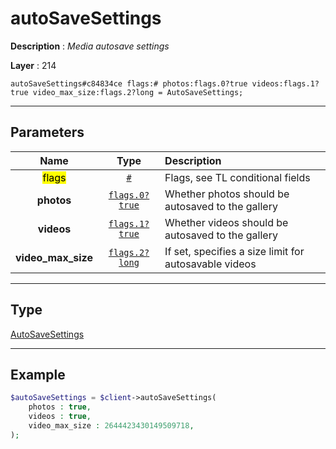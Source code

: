 # autoSaveSettings

**Description** : *Media autosave settings*

**Layer** : 214

```tl
autoSaveSettings#c84834ce flags:# photos:flags.0?true videos:flags.1?true video_max_size:flags.2?long = AutoSaveSettings;
```

---

## Parameters

| Name | Type | Description |
| :---: | :---: | :--- |
| <mark>flags</mark> | [`#`](type/#) | Flags, see TL conditional fields |
| **photos** | [`flags.0?true`](type/true) | Whether photos should be autosaved to the gallery |
| **videos** | [`flags.1?true`](type/true) | Whether videos should be autosaved to the gallery |
| **video_max_size** | [`flags.2?long`](type/long) | If set, specifies a size limit for autosavable videos |

---

## Type

[AutoSaveSettings](type/AutoSaveSettings)

---

## Example

```php
$autoSaveSettings = $client->autoSaveSettings(
	photos : true,
	videos : true,
	video_max_size : 2644423430149509718,
);
```